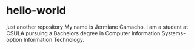 # hello-world
just another repository
My name is Jermiane Camacho.
I am a student at CSULA pursuing a Bachelors degree in Computer Information Systems- option Information Technology.
